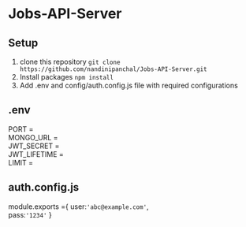 # Jobs-API-Server

## Setup
1. clone this repository `git clone https://github.com/nandinipanchal/Jobs-API-Server.git`
2. Install packages `npm install`
3. Add .env and config/auth.config.js file with required configurations

## .env
PORT = <br>
MONGO_URL = <br>
JWT_SECRET = <br>
JWT_LIFETIME = <br>
LIMIT = <br>

## auth.config.js
module.exports ={
    user:`'abc@example.com'`,<br>
    pass:`'1234'`
}

